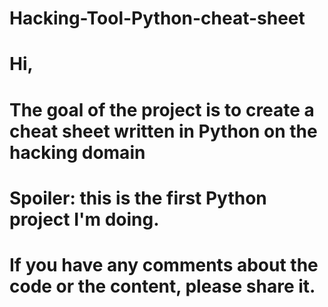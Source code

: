 # Hacking-Tool-Python-cheat-sheet
# Hi, 

# The goal of the project is to create a cheat sheet written in Python on the hacking domain
# Spoiler: this is the first Python project I'm doing.
# If you have any comments about the code or the content, please share it.
